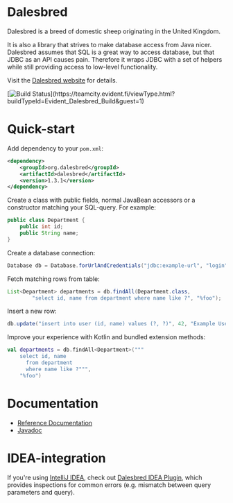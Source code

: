 Dalesbred
=========

Dalesbred is a breed of domestic sheep originating in the United Kingdom.

It is also a library that strives to make database access from Java nicer.
Dalesbred assumes that SQL is a great way to access database, but that JDBC
as an API causes pain. Therefore it wraps JDBC with a set of helpers
while still providing access to low-level functionality.

Visit the [Dalesbred website](https://dalesbred.org/) for details.

[![Build Status](https://teamcity.evident.fi/app/rest/builds/buildType:(id:Evident_Dalesbred_Build)/statusIcon)](https://teamcity.evident.fi/viewType.html?buildTypeId=Evident_Dalesbred_Build&guest=1)

Quick-start
===========

Add dependency to your `pom.xml`:

```xml
<dependency>
    <groupId>org.dalesbred</groupId>
    <artifactId>dalesbred</artifactId>
    <version>1.3.1</version>
</dependency>
```

Create a class with public fields, normal JavaBean accessors or a constructor matching your SQL-query. For example:

```java
public class Department {
    public int id;
    public String name;
}
```

Create a database connection:

```java
Database db = Database.forUrlAndCredentials("jdbc:example-url", "login", "password");
```

Fetch matching rows from table:

```java
List<Department> departments = db.findAll(Department.class,
        "select id, name from department where name like ?", "%foo");
```

Insert a new row:

```java
db.update("insert into user (id, name) values (?, ?)", 42, "Example User");
```

Improve your experience with Kotlin and bundled extension methods:

```kotlin
val departments = db.findAll<Department>("""
    select id, name 
      from department
      where name like ?""", 
    "%foo")
```

Documentation
=============

  - [Reference Documentation](https://dalesbred.org/docs/reference/)
  - [Javadoc](https://dalesbred.org/docs/api/)

IDEA-integration
================

If you're using [IntelliJ IDEA](https://www.jetbrains.com/idea/), check out
[Dalesbred IDEA Plugin](https://github.com/EvidentSolutions/dalesbred-idea-plugin),
which provides inspections for common errors (e.g. mismatch between query parameters
and query).
